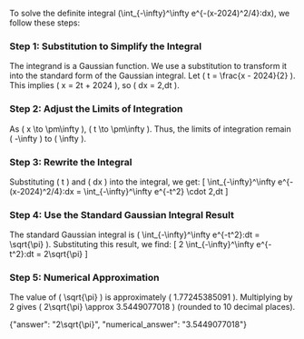 

To solve the definite integral \(\int_{-\infty}^\infty e^{-(x-2024)^2/4}\:dx\), we follow these steps:

### Step 1: Substitution to Simplify the Integral
The integrand is a Gaussian function. We use a substitution to transform it into the standard form of the Gaussian integral. Let \( t = \frac{x - 2024}{2} \). This implies \( x = 2t + 2024 \), so \( dx = 2\,dt \). 

### Step 2: Adjust the Limits of Integration
As \( x \to \pm\infty \), \( t \to \pm\infty \). Thus, the limits of integration remain \( -\infty \) to \( \infty \).

### Step 3: Rewrite the Integral
Substituting \( t \) and \( dx \) into the integral, we get:
\[
\int_{-\infty}^\infty e^{-(x-2024)^2/4}\:dx = \int_{-\infty}^\infty e^{-t^2} \cdot 2\,dt
\]

### Step 4: Use the Standard Gaussian Integral Result
The standard Gaussian integral is \( \int_{-\infty}^\infty e^{-t^2}\:dt = \sqrt{\pi} \). Substituting this result, we find:
\[
2 \int_{-\infty}^\infty e^{-t^2}\:dt = 2\sqrt{\pi}
\]

### Step 5: Numerical Approximation
The value of \( \sqrt{\pi} \) is approximately \( 1.77245385091 \). Multiplying by 2 gives \( 2\sqrt{\pi} \approx 3.5449077018 \) (rounded to 10 decimal places).

{"answer": "2\\sqrt{\\pi}", "numerical_answer": "3.5449077018"}